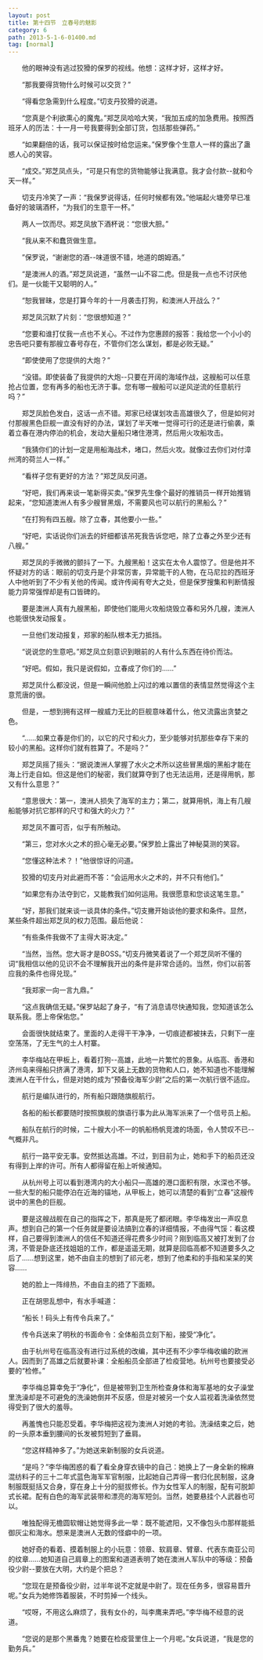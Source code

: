 ```yaml
---
layout: post
title: 第十四节　立春号的魅影
category: 6
path: 2013-5-1-6-01400.md
tag: [normal]
---
```


　　他的眼神没有逃过狡猾的保罗的视线。他想：这样才好，这样才好。

　　“那我要得货物什么时候可以交货？”

　　“得看您急需到什么程度。”切支丹狡猾的说道。

　　“您真是个利欲熏心的魔鬼。”郑芝凤哈哈大笑，“我加五成的加急费用。按照西班牙人的历法：十一月一号我要得到全部订货，包括那些弹药。”

　　“如果翻倍的话，我可以保证按时给您运来。”保罗像个生意人一样的露出了蛊惑人心的笑容。

　　“成交。”郑芝凤点头，“可是只有您的货物能够让我满意。我才会付款--就和今天一样。”

　　切支丹冷笑了一声：“我保罗说得话，任何时候都有效。”他端起火塘旁早已准备好的玻璃酒杯，“为我们的生意干一杯。”

　　两人一饮而尽。郑芝凤放下酒杯说：“您很大胆。”

　　“我从来不和蠢货做生意。

　　”保罗说，“谢谢您的酒--味道很不错，地道的朗姆酒。”

　　“是澳洲人的酒。”郑芝凤说道，“虽然一山不容二虎。但是我一点也不讨厌他们。是一伙能干又聪明的人。”

　　“恕我冒昧，您是打算今年的十一月袭击打狗，和澳洲人开战么？”

　　郑芝凤沉默了片刻：“您很想知道？”

　　“您要和谁打仗我一点也不关心。不过作为您惠顾的报答：我给您一个小小的忠告吧只要有那艘立春号存在，不管你们怎么谋划，都是必败无疑。”

　　“即使使用了您提供的大炮？”

　　“没错。即使装备了我提供的大炮--只要在开阔的海域作战，这艘船可以任意抢占位置，您有再多的船也无济于事。您有哪一艘船可以逆风逆流的任意航行吗？”

　　郑芝凤脸色发白，这话一点不错。郑家已经谋划攻击高雄很久了，但是如何对付那艘黑色巨舰一直没有好的办法，谋划了半天唯一觉得可行的还是进行偷袭，乘着立春在港内停泊的机会，发动大量船只堵住港湾，然后用火攻船攻击。

　　“我猜你们的计划一定是用船海战术，堵口，然后火攻。就像过去你们对付漳州湾的荷兰人一样。”

　　“看样子您有更好的方法？”郑芝凤反问道。

　　“好吧，我们再来谈一笔新得买卖。”保罗先生像个最好的推销员一样开始推销起来，“您知道澳洲人有多少艘冒黑烟，不需要风也可以航行的黑船么？”

　　“在打狗有四五艘。除了立春，其他要小一些。”

　　“好吧，实话说你们派去的奸细都该吊死我告诉您吧，除了立春之外至少还有八艘。”

　　郑芝凤的手微微的颤抖了一下。九艘黑船！这实在太令人震惊了。但是他并不怀疑对方的话：眼前的切支丹是个非常厉害，异常能干的人物，在马尼拉的西班牙人中他听到了不少有关他的传闻。或许传闻有夸大之处，但是保罗搜集和判断情报能力异常强悍却是有口皆碑的。

　　要是澳洲人真有九艘黑船，即使他们能用火攻船烧毁立春和另外几艘，澳洲人也能很快发动报复。

　　一旦他们发动报复，郑家的船队根本无力抵挡。

　　“说说您的生意吧。”郑芝凤立刻意识到眼前的人有什么东西在待价而沽。

　　“好吧。假如，我只是说假如，立春成了你们的……”

　　郑芝凤什么都没说，但是一瞬间他脸上闪过的难以置信的表情显然觉得这个主意荒唐的很。

　　但是，一想到拥有这样一艘威力无比的巨舰意味着什么，他又流露出贪婪之色。

　　“……如果立春是你们的，以它的尺寸和火力，至少能够对抗那些幸存下来的较小的黑船。这样你们就有胜算了。不是吗？”

　　郑芝凤摇了摇头：“据说澳洲人掌握了水火之术所以这些冒黑烟的黑船才能在海上行走自如。但这是他们的秘密，我们就算夺到了也无法运用，还是得用帆，那又有什么意思？”

　　“意思很大：第一，澳洲人损失了海军的主力；第二，就算用帆，海上有几艘船能够对抗它那样的尺寸和强大的火力？”

　　郑芝凤不置可否，似乎有所触动。

　　“第三，您对水火之术的担心毫无必要。”保罗脸上露出了神秘莫测的笑容。

　　“您懂这种法术？！”他很惊讶的问道。

　　狡猾的切支丹对此避而不答：“会运用水火之术的，并不只有他们。”

　　“如果您有办法夺到它，又能教我们如何运用。我很愿意和您谈这笔生意。”

　　“好，那我们就来谈一谈具体的条件。”切支撇开始谈他的要求和条件。显然，某些条件超出郑芝凤的权力范围。最后他说：

　　“有些条件我做不了主得大哥决定。”

　　“当然，当然。您大哥才是BOSS。”切支丹微笑着说了一个郑芝凤听不懂的词“我相信以他的见识不会不理解我开出的条件是非常合适的。当然，你们以前答应我的条件也得兑现。”

　　“我郑家一向一言九鼎。”

　　“这点我确信无疑。”保罗站起了身子，“有了消息请尽快通知我，您知道该怎么联系我。愿上帝保佑您。”

　　会面很快就结束了。里面的人走得干干净净，一切痕迹都被抹去，只剩下一座空荡荡，了无生气的土人村寨。

　　李华梅站在甲板上，看着打狗--高雄，此地一片繁忙的景象。从临高、香港和济州岛来得船只挤满了港湾，卸下又装上无数的货物和人口，她不知道也不能理解澳洲人在干什么，但是对她的成为“预备役海军少尉”之后的第一次航行很不适应。

　　航行是编队进行的，所有船只跟随旗舰航行。

　　各船的船长都要随时按照旗舰的旗语行事为此从海军派来了一个信号员上船。

　　船队在航行的时候，二十艘大小不一的帆船杨帆竞渡的场面，令人赞叹不已--气概非凡。

　　航行一路平安无事。安然抵达高雄。不过，到目前为止，她和手下的船员还没有得到上岸的许可。所有人都得留在船上听候通知。

　　从杭州号上可以看到港湾内的大小船只―高雄的港口面积有限，水深也不够。一些大型的船只能停泊在近海的锚地，从甲板上，她可以清楚的看到“立春”这艘传说中的黑色的巨舰。

　　要是这艘战舰在自己的指挥之下，那真是死了都闭眼。李华梅发出一声叹息声。想到自己的第一个任务就是要设法搞到立春的详细情报，不由得气馁：看这模样，自己要得到澳洲人的信任不知道还得花费多少时间？刚到临高又被打发到了台湾，不管是卧底还找姐姐的工作，都是遥遥无期，就算是回临高都不知道要多久之后了……想到这里，她不由自主的想到了祁元老，想到了他柔和的手指和呆呆的笑容……

　　她的脸上一阵绯热，不由自主的捂了下面颊。

　　正在胡思乱想中，有水手喊道：

　　“船长！码头上有传令兵来了。”

　　传令兵送来了明秋的书面命令：全体船员立刻下船，接受“净化”。

　　由于杭州号在临高没有进行过系统的改编，其中还有不少李华梅收编的欧洲人。因而到了高雄之后就要补课：全船船员全部进了检疫营地。杭州号也要接受必要的“检修。”

　　李华梅总算幸免于“净化”，但是被带到卫生所检查身体和海军基地的女子澡堂里洗澡却是不可避免的洗澡她倒并不反感，但是对被另一个女人监视着洗澡依然觉得受到了很大的羞辱。

　　再羞愧也只能忍受着。李华梅把这视为澳洲人对她的考验。洗澡结束之后，她的一头原本垂到腰间的长发被剪短到了垂肩。

　　“您这样精神多了。”为她送来新制服的女兵说道。

　　“是吗？”李华梅困惑的看了看全身穿衣镜中的自己：她换上了一身全新的棉麻混纺料子的三十二年式蓝色海军军官制服，比起她自己弄得一套归化民制服，这身制服既挺括又合身，穿在身上十分的挺拔修长。作为女性军人的制服，配有可脱卸式长裙。配有白色的海军武装带和漂亮的海军短剑。当然，她要悬挂个人武器也可以。

　　唯独配得无檐圆软帽让她觉得多此一举：既不能遮阳，又不像包头巾那样能抵御灰尘和海水。想来是澳洲人无数的怪癖中的一项。

　　她好奇的看着、摸着制服上的小玩意：领章、软肩章、臂章、代表东南亚公司的纹章……她知道自己肩章上的图案和道道表明了她在澳洲人军队中的等级：预备役少尉--要放在大明，大约是个把总？

　　“您现在是预备役少尉，过半年说不定就是中尉了。现在任务多，很容易晋升呢。”女兵为她修饰着服装，不时剪掉一个线头。

　　“哎呀，不用这么麻烦了，我有女仆的，叫李鹰来弄吧。”李华梅不经意的说道。

　　“您说的是那个黑番鬼？她要在检疫营里住上一个月呢。”女兵说道，“我是您的勤务兵。”